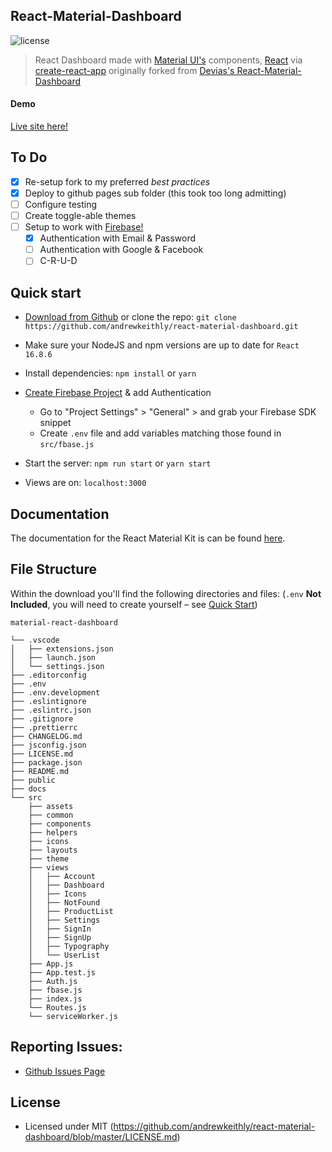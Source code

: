 ## React-Material-Dashboard

![license](https://img.shields.io/badge/license-MIT-blue.svg)

> React Dashboard made with [Material UI's](https://material-ui.com/) components, [React](https://reactjs.org/) via [create-react-app](https://facebook.github.io/create-react-app) originally forked from [Devias's React-Material-Dashboard](https://react-material-dashboard.devias.io/)

#### Demo

[Live site here!](https://andrewkeithly.github.io/react-material-dashboard)

## To Do

- [x] Re-setup fork to my preferred _best practices_
- [x] Deploy to github pages sub folder (this took too long admitting)
- [ ] Configure testing
- [ ] Create toggle-able themes
- [ ] Setup to work with [Firebase!](https://firebase.google.com/)
  - [x] Authentication with Email & Password
  - [ ] Authentication with Google & Facebook
  - [ ] C-R-U-D

## Quick start

- [Download from Github](https://github.com/andrewkeithly/react-material-dashboard/archive/master.zip) or clone the repo: `git clone https://github.com/andrewkeithly/react-material-dashboard.git`

- Make sure your NodeJS and npm versions are up to date for `React 16.8.6`

- Install dependencies: `npm install` or `yarn`

- [Create Firebase Project](https://console.firebase.google.com/) & add Authentication

  - Go to "Project Settings" > "General" > and grab your Firebase SDK snippet
  - Create `.env` file and add variables matching those found in `src/fbase.js`

- Start the server: `npm run start` or `yarn start`

- Views are on: `localhost:3000`

## Documentation

The documentation for the React Material Kit is can be found [here](https://material-ui.com).

## File Structure

Within the download you'll find the following directories and files:
(`.env` **Not Included**, you will need to create yourself – see [Quick Start](#Quick-Start))

```
material-react-dashboard

└── .vscode
│	├── extensions.json
│	├── launch.json
│	└── settings.json
├── .editorconfig
├── .env
├── .env.development
├── .eslintignore
├── .eslintrc.json
├── .gitignore
├── .prettierrc
├── CHANGELOG.md
├── jsconfig.json
├── LICENSE.md
├── package.json
├── README.md
├── public
├── docs
└── src
	├── assets
	├── common
	├── components
	├── helpers
	├── icons
	├── layouts
	├── theme
	├── views
	│	├── Account
	│	├── Dashboard
	│	├── Icons
	│	├── NotFound
	│	├── ProductList
	│	├── Settings
	│	├── SignIn
	│	├── SignUp
	│	├── Typography
	│	└── UserList
	├── App.js
	├── App.test.js
	├── Auth.js
	├── fbase.js
	├── index.js
	└── Routes.js
	└── serviceWorker.js
```

## Reporting Issues:

- [Github Issues Page](https://github.com/andrewkeithly/react-material-dashboard/issues)

## License

- Licensed under MIT (https://github.com/andrewkeithly/react-material-dashboard/blob/master/LICENSE.md)
